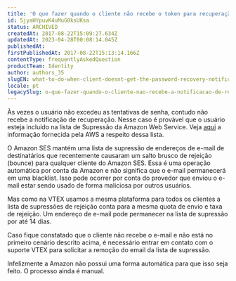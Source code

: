 ```yaml
---
title: 'O que fazer quando o cliente não recebe o token para recuperação de senha'
id: 5jyaHYpuvK4uMuG0ksUKsa
status: ARCHIVED
createdAt: 2017-08-22T15:09:27.634Z
updatedAt: 2023-04-28T00:08:14.045Z
publishedAt: 
firstPublishedAt: 2017-08-22T15:13:14.166Z
contentType: frequentlyAskedQuestion
productTeam: Identity
author: authors_35
slugEN: what-to-do-when-client-doesnt-get-the-password-recovery-notification
locale: pt
legacySlug: o-que-fazer-quando-o-cliente-nao-recebe-a-notificacao-de-recuperacao-de
---
```


Às vezes o usuário não excedeu as tentativas de senha, contudo não recebe a notificação de recuperação. Nesse caso é provável que o usuário esteja incluído na lista de Supressão da Amazon Web Service. Veja [aqui](http://docs.aws.amazon.com/ses/latest/DeveloperGuide/remove-from-suppression-list.html) a informação fornecida pela AWS a respeito dessa lista.

O Amazon SES mantém uma lista de supressão de endereços de e-mail de destinatários que recentemente causaram um salto brusco de rejeição (bounce) para qualquer cliente do Amazon SES. Essa é uma operação automática por conta da Amazon e não significa que o e-mail permanecerá em uma blacklist. Isso pode ocorrer por conta do provedor que enviou o e-mail estar sendo usado de forma maliciosa por outros usuários.

Mas como na VTEX usamos a mesma plataforma para todos os clientes a lista de supressões de rejeição conta para a mesma quota de envio e taxa de rejeição. Um endereço de e-mail pode permanecer na lista de supressão por até 14 dias.

Caso fique constatado que o cliente não recebe o e-mail e não está no primeiro cenário descrito acima, é necessário entrar em contato com o suporte VTEX para solicitar a remoção do email da lista de supressão.

Infelizmente a Amazon não possui uma forma automática para que isso seja feito. O processo ainda é manual.
